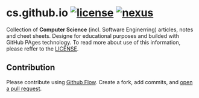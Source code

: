 # cs.github.io [![license](https://img.shields.io/github/license/mashape/apistatus.svg?maxAge=2592000)](LICENSE) [![nexus](https://img.shields.io/badge/GitHubPages-website-yellow.svg)](http://vsamov.github.io/cs.github.io/)

Collection of **Computer Science** (incl. Software Enginerring) articles, notes and cheet sheets. Designe for educational purposes and builded with GitHub PAges technology. To read more about use of this information, please reffer to the [LICENSE](LICENSE).

## Contribution

Please contribute using [Github Flow](https://guides.github.com/introduction/flow/). Create a fork, add commits, and [open a pull request](https://github.com/fraction/readme-boilerplate/compare/).

